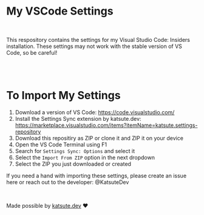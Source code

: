 # My VSCode Settings

<br>

This respository contains the settings for my Visual Studio Code: Insiders installation. These settings may not work with the stable version of VS Code, so be careful!

<br>
<br>

# To Import My Settings
1. Download a version of VS Code: https://code.visualstudio.com/
2. Install the Settings Sync extension by katsute.dev: https://marketplace.visualstudio.com/items?itemName=katsute.settings-repository
3. Download this repositiry as ZIP or clone it and ZIP it on your device
4. Open the VS Code Terminal using F1
5. Search for `Settings Sync: Options` and select it
6. Select the `Import From ZIP` option in the next dropdown
7. Select the ZIP you just downloaded or created

If you need a hand with importing these settings, please create an issue here or reach out to the developer: @KatsuteDev

<br>

Made possible by [katsute.dev](https://katsute.dev/product/settings-repository/) ❤️
